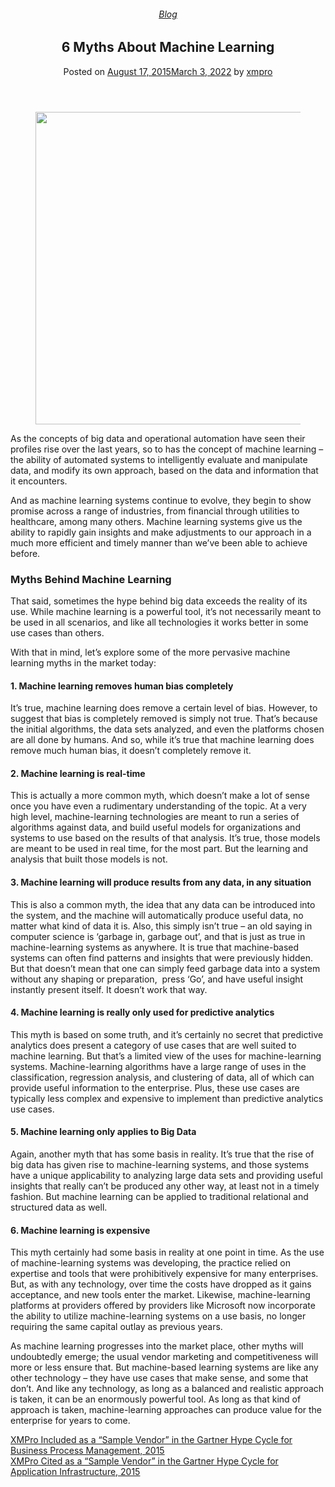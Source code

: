
<article class="post-4265 post type-post status-publish format-standard has-post-thumbnail hentry category-blog tag-big-data tag-predictive-analytics tag-use-cases" id="post-4265">
<div class="article-inner">
<header class="entry-header">
<div class="entry-header-text entry-header-text-top text-center">
<h6 class="entry-category is-xsmall"><a href="https://xmpro.com/category/blog/" rel="category tag">Blog</a></h6><h1 class="entry-title">6 Myths About Machine Learning</h1><div class="entry-divider is-divider small"></div>
<div class="entry-meta uppercase is-xsmall">
<span class="posted-on">Posted on <a href="https://xmpro.com/6-myths-about-machine-learning/" rel="bookmark"><time class="entry-date published" datetime="2015-08-17T13:02:51+00:00">August 17, 2015</time><time class="updated" datetime="2022-03-03T04:35:46+00:00">March 3, 2022</time></a></span> <span class="byline">by <span class="meta-author vcard"><a class="url fn n" href="https://xmpro.com/author/xmpro/">xmpro</a></span></span> </div>
</div>
</header>
<div class="entry-content single-page">
<div class="wpb-content-wrapper"><div class="vc_row wpb_row vc_row-fluid"><div class="wpb_column vc_column_container vc_col-sm-12"><div class="vc_column-inner"><div class="wpb_wrapper">
<div class="wpb_single_image wpb_content_element vc_align_left">
<figure class="wpb_wrapper vc_figure">
<div class="vc_single_image-wrapper vc_box_border_grey"><img height="500" src="https://xmpro.com/wp-content/uploads/2015/08/Machine-Learning-Myths.jpg" width="700"/>
</div>
</figure>
</div>
<div class="wpb_text_column wpb_content_element">
<div class="wpb_wrapper">
<p>As the concepts of big data and operational automation have seen their profiles rise over the last years, so to has the concept of machine learning – the ability of automated systems to intelligently evaluate and manipulate data, and modify its own approach, based on the data and information that it encounters.</p>
</div>
</div>
<div class="wpb_text_column wpb_content_element">
<div class="wpb_wrapper">
<p>And as machine learning systems continue to evolve, they begin to show promise across a range of industries, from financial through utilities to healthcare, among many others. Machine learning systems give us the ability to rapidly gain insights and make adjustments to our approach in a much more efficient and timely manner than we’ve been able to achieve before.</p>
<h3>Myths Behind Machine Learning</h3>
<p>That said, sometimes the hype behind big data exceeds the reality of its use. While machine learning is a powerful tool, it’s not necessarily meant to be used in all scenarios, and like all technologies it works better in some use cases than others.</p>
<p>With that in mind, let’s explore some of the more pervasive machine learning myths in the market today:</p>
<h4>1. Machine learning removes human bias completely</h4>
<p>It’s true, machine learning does remove a certain level of bias. However, to suggest that bias is completely removed is simply not true. That’s because the initial algorithms, the data sets analyzed, and even the platforms chosen are all done by humans. And so, while it’s true that machine learning does remove much human bias, it doesn’t completely remove it.</p>
<h4>2. Machine learning is real-time</h4>
<p>This is actually a more common myth, which doesn’t make a lot of sense once you have even a rudimentary understanding of the topic. At a very high level, machine-learning technologies are meant to run a series of algorithms against data, and build useful models for organizations and systems to use based on the results of that analysis. It’s true, those models are meant to be used in real time, for the most part. But the learning and analysis that built those models is not.</p>
<h4>3. Machine learning will produce results from any data, in any situation</h4>
<p>This is also a common myth, the idea that any data can be introduced into the system, and the machine will automatically produce useful data, no matter what kind of data it is. Also, this simply isn’t true – an old saying in computer science is ‘garbage in, garbage out’, and that is just as true in machine-learning systems as anywhere. It is true that machine-based systems can often find patterns and insights that were previously hidden. But that doesn’t mean that one can simply feed garbage data into a system without any shaping or preparation,  press ‘Go’, and have useful insight instantly present itself. It doesn’t work that way.</p>
<h4>4. Machine learning is really only used for predictive analytics</h4>
<p>This myth is based on some truth, and it’s certainly no secret that predictive analytics does present a category of use cases that are well suited to machine learning. But that’s a limited view of the uses for machine-learning systems. Machine-learning algorithms have a large range of uses in the classification, regression analysis, and clustering of data, all of which can provide useful information to the enterprise. Plus, these use cases are typically less complex and expensive to implement than predictive analytics use cases.</p>
<h4>5. Machine learning only applies to Big Data</h4>
<p>Again, another myth that has some basis in reality. It’s true that the rise of big data has given rise to machine-learning systems, and those systems have a unique applicability to analyzing large data sets and providing useful insights that really can’t be produced any other way, at least not in a timely fashion. But machine learning can be applied to traditional relational and structured data as well.</p>
<h4>6. Machine learning is expensive</h4>
<p>This myth certainly had some basis in reality at one point in time. As the use of machine-learning systems was developing, the practice relied on expertise and tools that were prohibitively expensive for many enterprises. But, as with any technology, over time the costs have dropped as it gains acceptance, and new tools enter the market. Likewise, machine-learning platforms at providers offered by providers like Microsoft now incorporate the ability to utilize machine-learning systems on a use basis, no longer requiring the same capital outlay as previous years.</p>
<p>As machine learning progresses into the market place, other myths will undoubtedly emerge; the usual vendor marketing and competitiveness will more or less ensure that. But machine-based learning systems are like any other technology – they have use cases that make sense, and some that don’t. And like any technology, as long as a balanced and realistic approach is taken, it can be an enormously powerful tool. As long as that kind of approach is taken, machine-learning approaches can produce value for the enterprise for years to come.</p>
</div>
</div>
</div></div></div></div>
</div>
<div class="blog-share text-center"><div class="is-divider medium"></div><div class="social-icons share-icons share-row relative"><a aria-label="Share on WhatsApp" class="icon button circle is-outline tooltip whatsapp show-for-medium" data-action="share/whatsapp/share" href="whatsapp://send?text=6%20Myths%20About%20Machine%20Learning - https://xmpro.com/6-myths-about-machine-learning/" title="Share on WhatsApp"><i class="icon-whatsapp"></i></a><a aria-label="Share on Facebook" class="icon button circle is-outline tooltip facebook" data-label="Facebook" href="https://www.facebook.com/sharer.php?u=https://xmpro.com/6-myths-about-machine-learning/" onclick="window.open(this.href,this.title,'width=500,height=500,top=300px,left=300px'); return false;" rel="noopener nofollow" target="_blank" title="Share on Facebook"><i class="icon-facebook"></i></a><a aria-label="Share on Twitter" class="icon button circle is-outline tooltip twitter" href="https://twitter.com/share?url=https://xmpro.com/6-myths-about-machine-learning/" onclick="window.open(this.href,this.title,'width=500,height=500,top=300px,left=300px'); return false;" rel="noopener nofollow" target="_blank" title="Share on Twitter"><i class="icon-twitter"></i></a><a aria-label="Email to a Friend" class="icon button circle is-outline tooltip email" href="/cdn-cgi/l/email-protection#b18ec2c4d3dbd4d2c58c87948381fcc8c5d9c2948381f0d3dec4c5948381fcd0d2d9d8dfd4948381fdd4d0c3dfd8dfd697d3ded5c88cf2d9d4d2da948381c5d9d8c2948381dec4c59482f0948381d9c5c5c1c29482f09483f79483f7c9dcc1c3de9fd2dedc9483f7879cdcc8c5d9c29cd0d3dec4c59cdcd0d2d9d8dfd49cddd4d0c3dfd8dfd69483f7" rel="nofollow" title="Email to a Friend"><i class="icon-envelop"></i></a><a aria-label="Pin on Pinterest" class="icon button circle is-outline tooltip pinterest" href="https://pinterest.com/pin/create/button?url=https://xmpro.com/6-myths-about-machine-learning/&amp;media=https://xmpro.com/wp-content/uploads/2015/08/Machine-Learning-Myths.jpg&amp;description=6%20Myths%20About%20Machine%20Learning" onclick="window.open(this.href,this.title,'width=500,height=500,top=300px,left=300px'); return false;" rel="noopener nofollow" target="_blank" title="Pin on Pinterest"><i class="icon-pinterest"></i></a><a aria-label="Share on LinkedIn" class="icon button circle is-outline tooltip linkedin" href="https://www.linkedin.com/shareArticle?mini=true&amp;url=https://xmpro.com/6-myths-about-machine-learning/&amp;title=6%20Myths%20About%20Machine%20Learning" onclick="window.open(this.href,this.title,'width=500,height=500,top=300px,left=300px'); return false;" rel="noopener nofollow" target="_blank" title="Share on LinkedIn"><i class="icon-linkedin"></i></a></div></div></div>
<nav class="navigation-post" id="nav-below" role="navigation">
<div class="flex-row next-prev-nav bt bb">
<div class="flex-col flex-grow nav-prev text-left">
<div class="nav-previous"><a href="https://xmpro.com/xmpro-included-as-a-sample-vendor-in-the-gartner-hype-cycle-for-business-process-management-2015/" rel="prev"><span class="hide-for-small"><i class="icon-angle-left"></i></span> XMPro Included as a “Sample Vendor” in the Gartner Hype Cycle for Business Process Management, 2015</a></div>
</div>
<div class="flex-col flex-grow nav-next text-right">
<div class="nav-next"><a href="https://xmpro.com/xmpro-cited-a-sample-vendor-in-the-gartner-hype-cycle-for-application-infrastructure-2015/" rel="next">XMPro Cited as a “Sample Vendor” in the Gartner Hype Cycle for Application Infrastructure, 2015 <span class="hide-for-small"><i class="icon-angle-right"></i></span></a></div> </div>
</div>
</nav>
</div>
</article>
<div class="comments-area" id="comments">
</div>
